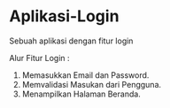 # Aplikasi-Login
Sebuah aplikasi dengan fitur login

Alur Fitur Login :
1. Memasukkan Email dan Password.
2. Memvalidasi Masukan dari Pengguna.
3. Menampilkan Halaman Beranda.
